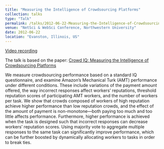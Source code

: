 ```yaml
---
title: "Measuring the Intelligence of Crowdsourcing Platforms"
collection: talks
type: "Talk"
permalink: /talks/2012-06-22-Measuring-the-Intelligence-of-Crowdsourcing-Platforms
venue: "NetSci & WebSci Conference, Northwestern University"
date: 2012-06-22
location: "Evanston, Illinois, US"
---
```

[Video recording](https://www.youtube.com/watch?v=EQ59wGcyquY)

The talk is based on the paper: [Crowd IQ: Measuring the Intelligence of Crowdsourcing Platforms](https://www.microsoft.com/en-us/research/wp-content/uploads/2016/02/WebSci2012.pdf)

We measure crowdsourcing performance based on a standard IQ questionnaire, and examine Amazon’s Mechanical Turk (AMT) performance under different conditions. These include variations of the payment amount offered, the way incorrect responses affect workers’ reputations, threshold reputation scores of participating AMT workers, and the number of workers per task. We show that crowds composed of workers of high reputation achieve higher performance than low reputation crowds, and the
effect of the amount of payment is non-monotone—both paying too much and too little affects performance. Furthermore, higher performance is achieved when the task
is designed such that incorrect responses can decrease workers’ reputation scores. Using majority vote to aggregate multiple responses to the same task can significantly improve performance, which can be further boosted by dynamically allocating workers to tasks in order to break ties.
